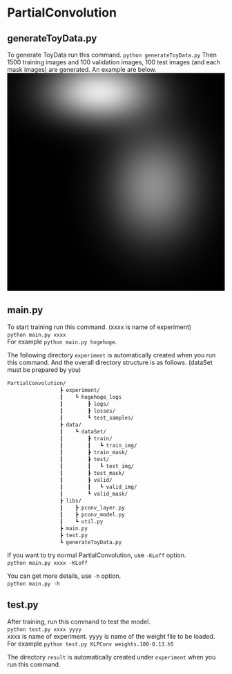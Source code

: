 # PartialConvolution


## generateToyData.py
To generate ToyData run this command. 
`python generateToyData.py`
Then 1500 training images and 100 validation images, 100 test images (and each mask images) are generated. 
An example are below.
![sample image](./0000.png "サンプル")

## main.py  
To start training run this command. (xxxx is name of experiment)  
`python main.py xxxx`  
For example `python main.py hogehoge`.  
  
The following directory `experiment` is automatically created when you run this command.
And the overall directory structure is as follows. (dataSet must be prepared by you)
```
PartialConvolution/
                 ┣ experiment/
                 ┃    ┗ hogehoge_logs
                 ┃        ┣ logs/
                 ┃        ┣ losses/
                 ┃        ┗ test_samples/
                 ┣ data/
                 ┃    ┗ dataSet/
                 ┃        ┣ train/
                 ┃        ┃   ┗ train_img/
                 ┃        ┣ train_mask/
                 ┃        ┣ test/
                 ┃        ┃   ┗ test_img/
                 ┃        ┣ test_mask/
                 ┃        ┣ valid/
                 ┃        ┃   ┗ valid_img/
                 ┃        ┗ valid_mask/
                 ┣ libs/
                 ┃    ┣ pconv_layer.py
                 ┃    ┣ pconv_model.py
                 ┃    ┗ util.py
                 ┣ main.py
                 ┣ test.py
                 ┗ generateToyData.py
```
  
If you want to try normal PartialConvolution, use `-KLoff` option.  
`python main.py xxxx -KLoff`  
  
You can get more details, use `-h` option.   
`python main.py -h`  
  
  
## test.py  
After training, run this command to test the model.  
`python test.py xxxx yyyy`  
xxxx is name of experiment. yyyy is name of the weight file to be loaded.  
For example
`python test.py KLPConv weights.100-0.13.h5`
  
The directory `result` is automatically created under `experiment` when you run this command.
  
